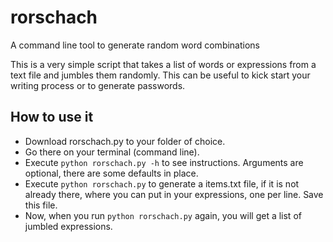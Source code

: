 # rorschach
A command line tool to generate random word combinations

This is a very simple script that takes a list of words or expressions from a text file
and jumbles them randomly. This can be useful to kick start your writing process or to generate passwords.

## How to use it

* Download rorschach.py to your folder of choice.
* Go there on your terminal (command line).
* Execute `python rorschach.py -h` to see instructions. Arguments are optional, there are some defaults in place.
* Execute `python rorschach.py` to generate a items.txt file, if it is not already there, where you can put in your  expressions, one per line. Save this file.
* Now, when you run `python rorschach.py` again, you will get a list of jumbled expressions.
